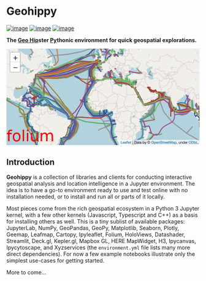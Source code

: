 # Geohippy

[![image](https://colab.research.google.com/assets/colab-badge.svg)](https://colab.research.google.com/github/deeplook/geohippy/blob/master/examples/index.ipynb)
[![image](https://binder.pangeo.io/badge_logo.svg)](https://binder.pangeo.io/v2/gh/deeplook/geohippy/main?urlpath=lab/tree/examples/index.ipynb)
[![image](https://mybinder.org/badge_logo.svg)](https://mybinder.org/v2/gh/deeplook/geohippy/main?urlpath=lab/tree/examples/index.ipynb)

**The <span style="text-decoration: underline">Geo Hip</span>ster <span style="text-decoration: underline">Py</span>thonic environment for quick geospatial explorations.**

![image](https://github.com/deeplook/geohippy/raw/main/images/cables.gif)


## Introduction

**Geohippy** is a collection of libraries and clients for conducting interactive geospatial analysis and location intelligence in a Jupyter environment. The idea is to have a go-to environment ready to use and test online with no installation needed, or to install and run all or parts of it locally.

Most pieces come from the rich geospatial ecosystem in a Python 3 Jupyter kernel, with a few other kernels (Javascript, Typescript and C++) as a basis for installing others as well. This is a tiny sublist of available packages: JupyterLab, NumPy, GeoPandas, GeoPy, Matplotlib, Seaborn, Plotly, Geemap, Leafmap, Cartopy, Ipyleaflet, Folium, HoloViews, Datashader, Streamlit, Deck.gl, Kepler.gl, Mapbox GL, HERE MapWidget, H3, Ipycanvas, Ipycytoscape, and Xyzservices (the `environment.yml` file lists many more direct dependencies). For now a few example notebooks illustrate only the simplest use-cases for getting started.

More to come...
